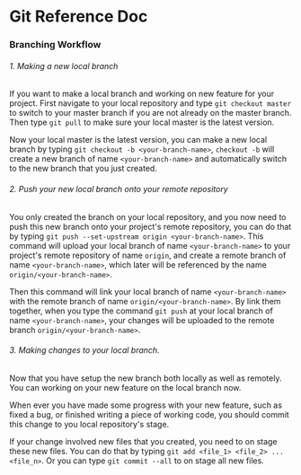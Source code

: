 # Git Reference Doc

### Branching Workflow

###### 1. Making a new local branch
If you want to make a local branch and working on new feature for your project. First navigate to your local repository and type
`git checkout master` to switch to your master branch if you are not already on the master branch. Then type `git pull` to make sure your local master is the latest version.

Now your local master is the latest version, you can make a new local branch by typing `git checkout -b <your-branch-name>`, `checkout -b` will create a new branch of name `<your-branch-name>` and automatically switch to the new branch that you just created.

###### 2. Push your new local branch onto your remote repository
You only created the branch on your local repository, and you now need to push this new branch onto your project's remote repository, you can do that by typing `git push --set-upstream origin <your-branch-name>`. This command will upload your local branch of name `<your-branch-name>` to your project's remote repository of name `origin`, and create a remote branch of name `<your-branch-name>`, which later will be referenced by the name `origin/<your-branch-name>`.

Then this command will link your local branch of name `<your-branch-name>` with the remote branch of name `origin/<your-branch-name>`. By link them together, when you type the command `git push` at your local branch of name `<your-branch-name>`, your changes will be uploaded to the remote branch `origin/<your-branch-name>`.

###### 3. Making changes to your local branch.
Now that you have setup the new branch both locally as well as remotely. You can working on your new feature on the local branch now.

When ever you have made some progress with your new feature, such as fixed a bug, or finished writing a piece of working code, you should commit this change to you local repository's stage.

If your change involved new files that you created, you need to on stage these new files. You can do that by typing `git add <file_1> <file_2> ... <file_n>`. Or you can type `git commit --all` to on stage all new files.

